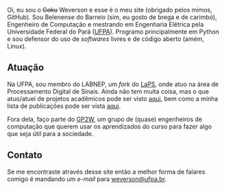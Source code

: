 Oi, eu sou o ~~Goku~~ Weverson e esse é o meu site (obrigado pelos mimos, GitHub). Sou Belenense do Barreio (sim, eu gosto de brega e de carimbó), Engenheiro de Computação e mestrando em Engenharia Elétrica pela Universidade Federal do Pará ([UFPA](https://portal.ufpa.br)). Programo principalmente em Python e sou defensor do uso de _softwares_ livres e de código aberto (amém, Linux).

## Atuação

Na UFPA, sou membro do LABNEP, um _fork_ do [LaPS](http://laps.ufpa.br), onde atuo na área de Processamento Digital de Sinais. Ainda não tem muita coisa, mas o que atuo/atuei de projetos acadêmicos pode ser visto [aqui](projetos.md), bem como a minha lista de publicações pode ser vista [aqui](publicacoes.md).

Fora dela, faço parte do [GP2W](https://gp2w.github.io), um grupo de (quase) engenheiros de computação que querem usar os aprendizados do curso para fazer algo que seja útil para a sociedade.

<!--
Tem alguns outros trabalhos voluntários, mas como estou parado neles não convém colocá-los aqui.
-->

## Contato

Se me encontraste através desse site então a melhor forma de falares comigo é mandando um _e-mail_ para [weverson@ufpa.br](weverson@ufpa.br).
